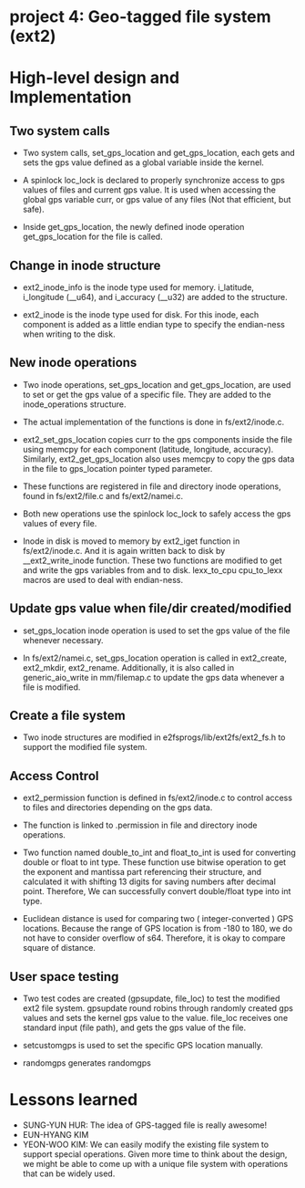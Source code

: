 project 4: Geo-tagged file system (ext2)
========================================

# High-level design and Implementation

## Two system calls

* Two system calls, set\_gps\_location and get\_gps\_location, each gets and sets the gps value defined as a global variable inside the kernel.

* A spinlock loc\_lock is declared to properly synchronize access to gps values of files and current gps value. It is used when accessing the global gps variable curr, or gps value of any files (Not that efficient, but safe).

* Inside get\_gps\_location, the newly defined inode operation get\_gps\_location for the file is called.

## Change in inode structure

* ext2\_inode\_info is the inode type used for memory. i\_latitude, i\_longitude (\_\_u64), and i\_accuracy (\_\_u32) are added to the structure.

* ext2\_inode is the inode type used for disk. For this inode, each component is added as a little endian type to specify the endian-ness when writing to the disk.

## New inode operations

* Two inode operations, set\_gps\_location and get\_gps\_location, are used to set or get the gps value of a specific file. They are added to the inode\_operations structure.

* The actual implementation of the functions is done in fs/ext2/inode.c.

* ext2\_set\_gps\_location copies curr to the gps components inside the file using memcpy for each component (latitude, longitude, accuracy). Similarly, ext2\_get\_gps\_location also uses memcpy to copy the gps data in the file to gps\_location pointer typed parameter.

* These functions are registered in file and directory inode operations, found in fs/ext2/file.c and fs/ext2/namei.c.

* Both new operations use the spinlock loc\_lock to safely access the gps values of every file.

* Inode in disk is moved to memory by ext2\_iget function in fs/ext2/inode.c. And it is again written back to disk by \_\_ext2\_write\_inode function. These two functions are modified to get and write the gps variables from and to disk. lexx\_to\_cpu cpu\_to\_lexx macros are used to deal with endian-ness.

## Update gps value when file/dir created/modified

* set\_gps\_location inode operation is used to set the gps value of the file whenever necessary.

* In fs/ext2/namei.c, set\_gps\_location operation is called in ext2\_create, ext2\_mkdir, ext2\_rename. Additionally, it is also called in generic\_aio\_write in mm/filemap.c to update the gps data whenever a file is modified.

## Create a file system

* Two inode structures are modified in e2fsprogs/lib/ext2fs/ext2\_fs.h to support the modified file system.

## Access Control

* ext2\_permission function is defined in fs/ext2/inode.c to control access to files and directories depending on the gps data.

* The function is linked to .permission in file and directory inode operations.

* Two function named double\_to\_int and float\_to\_int is used for converting double or float to int type. These function use bitwise operation to get the exponent and mantissa part referencing their structure, and calculated it with shifting 13 digits for saving numbers after decimal point. Therefore, We can successfully convert double/float type into int type.

* Euclidean distance is used for comparing two ( integer-converted ) GPS locations. Because the range of GPS location is from -180 to 180, we do not have to consider overflow of s64. Therefore, it is okay to compare square of distance. 

<!--- TODO: more permission explanation -->

## User space testing

* Two test codes are created (gpsupdate, file\_loc) to test the modified ext2 file system. gpsupdate round robins through randomly created gps values and sets the kernel gps value to the value. file\_loc receives one standard input (file path), and gets the gps value of the file.

* setcustomgps is used to set the specific GPS location manually.

* randomgps generates randomgps

<!--- TODO: more about test codes -->

# Lessons learned

* SUNG-YUN HUR: The idea of GPS-tagged file is really awesome!
* EUN-HYANG KIM
* YEON-WOO KIM: We can easily modify the existing file system to support special operations. Given more time to think about the design, we might be able to come up with a unique file system with operations that can be widely used.
